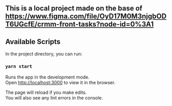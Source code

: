 ## This is a local project made on the base of https://www.figma.com/file/OyD17M0M3njgbODT6UGcfE/crmm-front-tasks?node-id=0%3A1
## Available Scripts

In the project directory, you can run:

### `yarn start`

Runs the app in the development mode.\
Open [http://localhost:3000](http://localhost:3000) to view it in the browser.

The page will reload if you make edits.\
You will also see any lint errors in the console.


